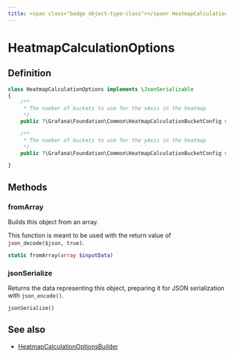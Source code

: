 ```yaml
---
title: <span class="badge object-type-class"></span> HeatmapCalculationOptions
---
```

# <span class="badge object-type-class"></span> HeatmapCalculationOptions

## Definition

```php
class HeatmapCalculationOptions implements \JsonSerializable
{
    /**
     * The number of buckets to use for the xAxis in the heatmap
     */
    public ?\Grafana\Foundation\Common\HeatmapCalculationBucketConfig $xBuckets;

    /**
     * The number of buckets to use for the yAxis in the heatmap
     */
    public ?\Grafana\Foundation\Common\HeatmapCalculationBucketConfig $yBuckets;

}
```
## Methods

### <span class="badge object-method"></span> fromArray

Builds this object from an array.

This function is meant to be used with the return value of `json_decode($json, true)`.

```php
static fromArray(array $inputData)
```

### <span class="badge object-method"></span> jsonSerialize

Returns the data representing this object, preparing it for JSON serialization with `json_encode()`.

```php
jsonSerialize()
```

## See also

 * <span class="badge builder"></span> [HeatmapCalculationOptionsBuilder](./builder-HeatmapCalculationOptionsBuilder.md)
